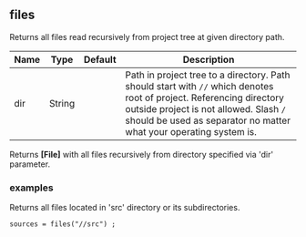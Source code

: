 ## files

Returns all files read recursively from project tree at given directory path.

 | Name | Type | Default | Description |
 | ---- | ---- | ------- | ----------- |
 | dir | String |   | Path in project tree to a directory. Path should start with `//` which denotes root of project. Referencing directory outside project is not allowed. Slash `/` should be used as separator no matter what your operating system is. |

Returns __[File]__ with all files recursively from directory specified
via 'dir' parameter.

### examples

Returns all files located in 'src' directory or its subdirectories.
```
sources = files("//src") ;
```

